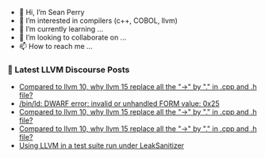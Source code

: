 - 👋 Hi, I’m Sean Perry
- 👀 I’m interested in compilers (c++, COBOL, llvm)
- 🌱 I’m currently learning ...
- 💞️ I’m looking to collaborate on ...
- 📫 How to reach me ...

<!---
s66perry/s66perry is a ✨ special ✨ repository because its `README.md` (this file) appears on your GitHub profile.
You can click the Preview link to take a look at your changes.
--->
### 📕 Latest LLVM Discourse Posts

<!-- DISCOURSE-LLVM:START -->
- [Compared to llvm 10, why llvm 15 replace all the &quot;-&gt;&quot; by &quot;.&quot; in .cpp and .h file?](https://discourse.llvm.org/t/compared-to-llvm-10-why-llvm-15-replace-all-the-by-in-cpp-and-h-file/67680#post_4)
- [/bin/ld: DWARF error: invalid or unhandled FORM value: 0x25](https://discourse.llvm.org/t/bin-ld-dwarf-error-invalid-or-unhandled-form-value-0x25/67620#post_8)
- [Compared to llvm 10, why llvm 15 replace all the &quot;-&gt;&quot; by &quot;.&quot; in .cpp and .h file?](https://discourse.llvm.org/t/compared-to-llvm-10-why-llvm-15-replace-all-the-by-in-cpp-and-h-file/67680#post_3)
- [Compared to llvm 10, why llvm 15 replace all the &quot;-&gt;&quot; by &quot;.&quot; in .cpp and .h file?](https://discourse.llvm.org/t/compared-to-llvm-10-why-llvm-15-replace-all-the-by-in-cpp-and-h-file/67680#post_2)
- [Using LLVM in a test suite run under LeakSanitizer](https://discourse.llvm.org/t/using-llvm-in-a-test-suite-run-under-leaksanitizer/67671#post_3)
<!-- DISCOURSE-LLVM:END -->
